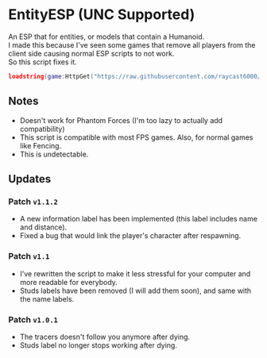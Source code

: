 # EntityESP (UNC Supported)
An ESP that for entities, or models that contain a Humanoid. \
I made this because I've seen some games that remove all players from the client side causing normal ESP scripts to not work. \
So this script fixes it.

```lua
loadstring(game:HttpGet("https://raw.githubusercontent.com/raycast6000/EntityESP/main/main.lua"))()
```
## Notes
- Doesn't work for Phantom Forces (I'm too lazy to actually add compatibility)
- This script is compatible with most FPS games. Also, for normal games like Fencing.
- This is undetectable.
## Updates
### **Patch** `v1.1.2`
- A new information label has been implemented (this label includes name and distance).
- Fixed a bug that would link the player's character after respawning.
### **Patch** `v1.1`
- I've rewritten the script to make it less stressful for your computer and more readable for everybody.
- Studs labels have been removed (I will add them soon), and same with the name labels.
### **Patch** `v1.0.1`
- The tracers doesn't follow you anymore after dying.
- Studs label no longer stops working after dying.
